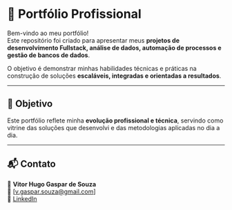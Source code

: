 # 📌 Portfólio Profissional

Bem-vindo ao meu portfólio!  
Este repositório foi criado para apresentar meus **projetos de desenvolvimento Fullstack, análise de dados, automação de processos e gestão de bancos de dados**.

O objetivo é demonstrar minhas habilidades técnicas e práticas na construção de soluções **escaláveis, integradas e orientadas a resultados**.

---

## 🎯 Objetivo
Este portfólio reflete minha **evolução profissional e técnica**, servindo como vitrine das soluções que desenvolvi e das metodologias aplicadas no dia a dia.  

---

## 📬 Contato
👤 **Vitor Hugo Gaspar de Souza**  
📧 [v.gaspar.souza@gmail.com]  
🔗 [LinkedIn](https://www.linkedin.com/in/d3vitor)  
